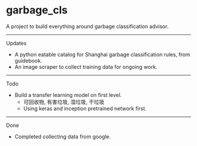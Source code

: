 # garbage_cls
A project to build everything around garbage classification advisor.

---

Updates
- A python eatable catalog for Shanghai garbage classification rules, from guidebook.
- An image scraper to collect training data for ongoing work.

---

Todo
- Build a transfer learning model on first level.
    - 可回收物, 有害垃圾, 湿垃圾, 干垃圾
    - Using keras and inception pretrained network first.

---

Done
- Completed collecting data from google.

